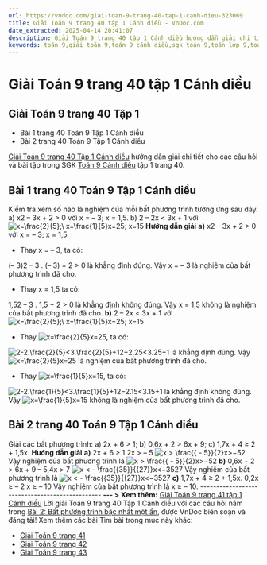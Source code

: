 ```yaml
---
url: https://vndoc.com/giai-toan-9-trang-40-tap-1-canh-dieu-323069
title: Giải Toán 9 trang 40 tập 1 Cánh diều - VnDoc.com
date_extracted: 2025-04-14 20:41:07
description: Giải Toán 9 trang 40 tập 1 Cánh diều hướng dẫn giải chi tiết các câu hỏi và bài tập trong SGK Toán 9 Cánh diều tập 1.
keywords: toán 9,giải toán 9,toán 9 cánh diều,sgk toán 9,toán lớp 9,toán lớp 9 cánh diều,sgk toán 9 cánh diều,toán 9 cd,giải sgk toán 9 cánh diều,toán 9 cánh diều tập 1,giải bài tập toán 9 cánh diều,Toán 9 Bài 2 Bất phương trình bậc nhất một ẩn,Bất phương trình bậc nhất một ẩn,Giải Toán 9 Cánh diều tập 1 trang 40,Giải Toán 9 Cánh diều tập 1 trang 36,Giải Toán 9 Cánh diều tập 1 trang 38,toán 9 trang 40,giải toán 9 trang 40,toán 9 trang 40 cánh diều
---
```


# Giải Toán 9 trang 40 tập 1 Cánh diều
## **Giải Toán 9 trang 40 Tập 1**
  * Bài 1 trang 40 Toán 9 Tập 1 Cánh diều 
  * Bài 2 trang 40 Toán 9 Tập 1 Cánh diều 

[Giải Toán 9 trang 40 Tập 1 Cánh diều](<https://vndoc.com/giai-toan-9-trang-40-tap-1-canh-dieu-323069>) hướng dẫn giải chi tiết cho các câu hỏi và bài tập trong SGK [Toán 9 Cánh diều](<https://vndoc.com/toan-9-canh-dieu>) tập 1 trang 40.
## **Bài 1 trang 40 Toán 9 Tập 1 Cánh diều**
Kiểm tra xem số nào là nghiệm của mỗi bất phương trình tương ứng sau đây.
a\) x2 – 3x + 2 > 0 với x = – 3; x = 1,5.
b\) 2 – 2x < 3x + 1 với ![x=\\frac{2}{5};\\ x=\\frac{1}{5}](https://i.vdoc.vn/data/image/blank.png)x=25; x=15
**Hướng dẫn giải**
**a\)** x2 – 3x + 2 > 0 với x = – 3; x = 1,5.
  * Thay x = – 3, ta có:

\(– 3\)2 – 3 . \(– 3\) + 2 > 0 là khẳng định đúng.
Vậy x = – 3 là nghiệm của bất phương trình đã cho.
  * Thay x = 1,5 ta có:

1,52 – 3 . 1,5 + 2 > 0 là khẳng định không đúng.
Vậy x = 1,5 không là nghiệm của bất phương trình đã cho.
**b\)** 2 – 2x < 3x + 1 với ![x=\\frac{2}{5};\\ x=\\frac{1}{5}](https://i.vdoc.vn/data/image/blank.png)x=25; x=15
  * Thay ![x=\\frac{2}{5}](https://i.vdoc.vn/data/image/blank.png)x=25, ta có:

![2-2.\\frac{2}{5}<3.\\frac{2}{5}+1](https://i.vdoc.vn/data/image/blank.png)2−2.25<3.25+1 là khẳng định đúng.
Vậy ![x=\\frac{2}{5}](https://i.vdoc.vn/data/image/blank.png)x=25 là nghiệm của bất phương trình đã cho.
  * Thay ![x=\\frac{1}{5}](https://i.vdoc.vn/data/image/blank.png)x=15, ta có:

![2-2.\\frac{1}{5}<3.\\frac{1}{5}+1](https://i.vdoc.vn/data/image/blank.png)2−2.15<3.15+1 là khẳng định không đúng.
Vậy ![x=\\frac{1}{5}](https://i.vdoc.vn/data/image/blank.png)x=15 không là nghiệm của bất phương trình đã cho.
## **Bài 2 trang 40 Toán 9 Tập 1 Cánh diều**
Giải các bất phương trình:
a\) 2x + 6 > 1;
b\) 0,6x + 2 > 6x + 9;
c\) 1,7x + 4 ≥ 2 + 1,5x.
**Hướng dẫn giải**
**a\)** 2x + 6 > 1
2x > – 5
![x > \\frac{{ - 5}}{2}](https://i.vdoc.vn/data/image/blank.png)x>−52
Vậy nghiệm của bất phương trình là ![x > \\frac{{ - 5}}{2}](https://i.vdoc.vn/data/image/blank.png)x>−52
**b\)** 0,6x + 2 > 6x + 9
– 5,4x > 7
![x < - \\frac{{35}}{{27}}](https://i.vdoc.vn/data/image/blank.png)x<−3527
Vậy nghiệm của bất phương trình là ![x < - \\frac{{35}}{{27}}](https://i.vdoc.vn/data/image/blank.png)x<−3527
**c\)** 1,7x + 4 ≥ 2 + 1,5x.
0,2x ≥ – 2
x ≥ – 10
Vậy nghiệm của bất phương trình là x ≥ – 10.
\-----------------------------------------------
**\--- > Xem thêm:** [Giải Toán 9 trang 41 tập 1 Cánh diều](<https://vndoc.com/giai-toan-9-trang-41-tap-1-canh-dieu-323078>)
Lời giải Toán 9 trang 40 Tập 1 Cánh diều với các câu hỏi nằm trong [Bài 2: Bất phương trình bậc nhất một ẩn](<https://vndoc.com/toan-9-canh-dieu-bai-2-bat-phuong-trinh-bac-nhat-mot-an-321720>), được VnDoc biên soạn và đăng tải\!
Xem thêm các bài Tìm bài trong mục này khác:
  * [Giải Toán 9 trang 41](</giai-toan-9-trang-41-tap-1-canh-dieu-323078>)
  * [Giải Toán 9 trang 42 ](</giai-toan-9-trang-42-tap-1-canh-dieu-323085>)
  * [Giải Toán 9 trang 43](</giai-toan-9-trang-43-tap-1-canh-dieu-323089>)

